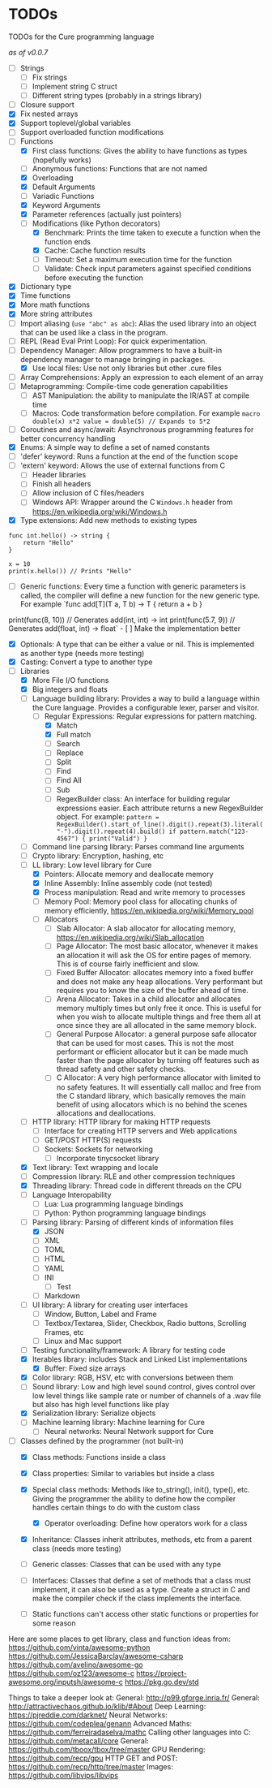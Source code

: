 # TODOs
 TODOs for the Cure programming language

*as of v0.0.7*
- [ ] Strings
    - [ ] Fix strings
    - [ ] Implement string C struct
    - [ ] Different string types (probably in a strings library)
- [ ] Closure support
- [x] Fix nested arrays
- [x] Support toplevel/global variables
- [ ] Support overloaded function modifications
- [ ] Functions
    - [x] First class functions: Gives the ability to have functions as types (hopefully works)
    - [ ] Anonymous functions: Functions that are not named
    - [x] Overloading
    - [x] Default Arguments
    - [ ] Variadic Functions
    - [x] Keyword Arguments
    - [x] Parameter references (actually just pointers)
    - [ ] Modifications (like Python decorators)
        - [x] Benchmark: Prints the time taken to execute a function when the function ends
        - [x] Cache: Cache function results
        - [ ] Timeout: Set a maximum execution time for the function
        - [ ] Validate: Check input parameters against specified conditions before executing the function
- [x] Dictionary type
- [x] Time functions
- [x] More math functions
- [x] More string attributes
- [ ] Import aliasing (`use "abc" as abc`): Alias the used library into an object that can be used like a class in the program.
- [ ] REPL (Read Eval Print Loop): For quick experimentation.
- [ ] Dependency Manager: Allow programmers to have a built-in dependency manager to manage bringing in packages.
    - [x] Use local files: Use not only libraries but other .cure files
- [ ] Array Comprehensions: Apply an expression to each element of an array
- [ ] Metaprogramming: Compile-time code generation capabilities
    - [ ] AST Manipulation: the ability to manipulate the IR/AST at compile time
    - [ ] Macros: Code transformation before compilation. For example `macro double(x) x*2
value = double(5) // Expands to 5*2`
- [ ] Coroutines and async/await: Asynchronous programming features for better concurrency handling
- [x] Enums: A simple way to define a set of named constants
- [ ] 'defer' keyword: Runs a function at the end of the function scope
- [ ] 'extern' keyword: Allows the use of external functions from C
    - [ ] Header libraries
    - [ ] Finish all headers
    - [ ] Allow inclusion of C files/headers
    - [ ] Windows API: Wrapper around the C `Windows.h` header from https://en.wikipedia.org/wiki/Windows.h
- [x] Type extensions: Add new methods to existing types
```
func int.hello() -> string {
    return "Hello"
}

x = 10
print(x.hello()) // Prints "Hello"
```
- [ ] Generic functions: Every time a function with generic parameters is called, the compiler will define a new function for the new generic type. For example `func add[T](T a, T b) -> T {
    return a + b
}

print(func(8, 10)) // Generates add(int, int) -> int
print(func(5.7, 9)) // Generates add(float, int) -> float`
    - [ ] Make the implementation better
- [x] Optionals: A type that can be either a value or nil. This is implemented as another type (needs more testing)
- [x] Casting: Convert a type to another type
- [ ] Libraries
    - [x] More File I/O functions
    - [x] Big integers and floats
    - [ ] Language building library: Provides a way to build a language within the Cure language. Provides a configurable lexer, parser and visitor.
        - [ ] Regular Expressions: Regular expressions for pattern matching.
            - [x] Match
            - [x] Full match
            - [ ] Search
            - [ ] Replace
            - [ ] Split
            - [ ] Find
            - [ ] Find All
            - [ ] Sub
            - [ ] RegexBuilder class: An interface for building regular expressions easier. Each attribute returns a new RegexBuilder object. For example: ```pattern = RegexBuilder().start_of_line().digit().repeat(3).literal("-").digit().repeat(4).build()
if pattern.match("123-4567") {
    print("Valid")
}```
    - [ ] Command line parsing library: Parses command line arguments
    - [ ] Crypto library: Encryption, hashing, etc
    - [ ] LL library: Low level library for Cure
        - [x] Pointers: Allocate memory and deallocate memory
        - [x] Inline Assembly: Inline assembly code (not tested)
        - [x] Process manipulation: Read and write memory to processes
        - [ ] Memory Pool: Memory pool class for allocating chunks of memory efficiently, https://en.wikipedia.org/wiki/Memory_pool
        - [ ] Allocators
            - [ ] Slab Allocator: A slab allocator for allocating memory, https://en.wikipedia.org/wiki/Slab_allocation
            - [ ] Page Allocator: The most basic allocator, whenever it makes an allocation it will ask the OS for entire pages of memory. This is of course fairly inefficient and slow.
            - [ ] Fixed Buffer Allocator: allocates memory into a fixed buffer and does not make any heap allocations. Very performant but requires you to know the size of the buffer ahead of time.
            - [ ] Arena Allocator: Takes in a child allocator and allocates memory multiply times but only free it once. This is useful for when you wish to allocate multiple things and free them all at once since they are all allocated in the same memory block.
            - [ ] General Purpose Allocator: a general purpose safe allocator that can be used for most cases. This is not the most performant or efficient allocator but it can be made much faster than the page allocator by turning off features such as thread safety and other safety checks.
            - [ ] C Allocator: A very high performance allocator with limited to no safety features. It will essentially call malloc and free from the C standard library, which basically removes the main benefit of using allocators which is no behind the scenes allocations and deallocations.
    - [ ] HTTP library: HTTP library for making HTTP requests
        - [ ] Interface for creating HTTP servers and Web applications
        - [ ] GET/POST HTTP(S) requests
        - [ ] Sockets: Sockets for networking
            - [ ] Incorporate tinycsocket library
    - [x] Text library: Text wrapping and locale
    - [ ] Compression library: RLE and other compression techniques
    - [x] Threading library: Thread code in different threads on the CPU
    - [ ] Language Interopability
        - [ ] Lua: Lua programming language bindings
        - [ ] Python: Python programming language bindings
    - [ ] Parsing library: Parsing of different kinds of information files
        - [x] JSON
        - [ ] XML
        - [ ] TOML
        - [ ] HTML
        - [ ] YAML
        - [ ] INI
            - [ ] Test
        - [ ] Markdown
    - [ ] UI library: A library for creating user interfaces
        - [ ] Window, Button, Label and Frame
        - [ ] Textbox/Textarea, Slider, Checkbox, Radio buttons, Scrolling Frames, etc
        - [ ] Linux and Mac support
    - [ ] Testing functionality/framework: A library for testing code
    - [x] Iterables library: includes Stack and Linked List implementations
        - [x] Buffer: Fixed size arrays
    - [x] Color library: RGB, HSV, etc with conversions between them
    - [ ] Sound library: Low and high level sound control, gives control over low level things like sample rate or number of channels of a .wav file but also has high level functions like play
    - [x] Serialization library: Serialize objects
    - [ ] Machine learning library: Machine learning for Cure
        - [ ] Neural networks: Neural Network support for Cure
- [ ] Classes defined by the programmer (not built-in)
    - [x] Class methods: Functions inside a class
    - [x] Class properties: Similar to variables but inside a class
    - [x] Special class methods: Methods like to_string(), init(), type(), etc. Giving the programmer the ability to define how the compiler handles certain things to do with the custom class
        - [x] Operator overloading: Define how operators work for a class
    - [x] Inheritance: Classes inherit attributes, methods, etc from a parent class (needs more testing)
    - [ ] Generic classes: Classes that can be used with any type
    - [ ] Interfaces: Classes that define a set of methods that a class must implement, it can also be used as a type. Create a struct in C and make the compiler check if the class implements the interface.
    - [ ] Static functions can't access other static functions or properties for some reason


Here are some places to get library, class and function ideas from:
https://github.com/vinta/awesome-python
https://github.com/JessicaBarclay/awesome-csharp
https://github.com/avelino/awesome-go
https://github.com/oz123/awesome-c
https://project-awesome.org/inputsh/awesome-c
https://pkg.go.dev/std


Things to take a deeper look at:
General: http://p99.gforge.inria.fr/
General: http://attractivechaos.github.io/klib/#About
Deep Learning: https://pjreddie.com/darknet/
Neural Networks: https://github.com/codeplea/genann
Advanced Maths: https://github.com/ferreiradaselva/mathc
Calling other languages into C: https://github.com/metacall/core
General: https://github.com/tboox/tbox/tree/master
GPU Rendering: https://github.com/recp/gpu
HTTP GET and POST: https://github.com/recp/http/tree/master
Images: https://github.com/libvips/libvips
